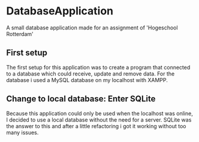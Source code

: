 # DatabaseApplication
A small database application made for an assignment of 'Hogeschool Rotterdam'

## First setup
The first setup for this application was to create a program that connected to a database which could receive, update and remove data. 
For the database i used a MySQL database on my localhost with XAMPP.

## Change to local database: Enter SQLite
Because this application could only be used when the localhost was online, I decided to use a local database without the need for a server.
SQLite was the answer to this and after a little refactoring i got it working without too many issues.
